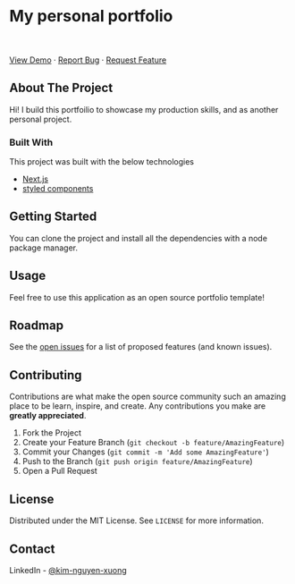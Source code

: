 <br />
  <p align="center">
    <h1>My personal portfolio</h1>
    <br />
    <br />
    <a href="https://portfolio-six-nu-64.vercel.app/">View Demo</a>
    ·
    <a href="https://github.com/nguyenxuongkim2103/portfolio/issues">Report Bug</a>
    ·
    <a href="https://github.com/nguyenxuongkim2103/portfolio/issues">Request Feature</a>
</p>

<!-- ABOUT THE PROJECT -->
## About The Project

Hi! I build this portfoilio to showcase my production skills, and as another personal project.



### Built With

This project was built with the below technologies
* [Next.js](https://nextjs.org/)
* [styled components](https://styled-components.com/)



<!-- GETTING STARTED -->
## Getting Started

You can clone the project and install all the dependencies with a node package manager.


<!-- USAGE EXAMPLES -->
## Usage

Feel free to use this application as an open source portfolio template!



<!-- ROADMAP -->
## Roadmap

See the [open issues](https://github.com/nguyenxuongkim2103/portfolio/issues) for a list of proposed features (and known issues).



<!-- CONTRIBUTING -->
## Contributing

Contributions are what make the open source community such an amazing place to be learn, inspire, and create. Any contributions you make are **greatly appreciated**.

1. Fork the Project
2. Create your Feature Branch (`git checkout -b feature/AmazingFeature`)
3. Commit your Changes (`git commit -m 'Add some AmazingFeature'`)
4. Push to the Branch (`git push origin feature/AmazingFeature`)
5. Open a Pull Request



<!-- LICENSE -->
## License

Distributed under the MIT License. See `LICENSE` for more information.



<!-- CONTACT -->
## Contact

LinkedIn - [@kim-nguyen-xuong](https://www.linkedin.com/in/kim-nguyen-xuong/)
